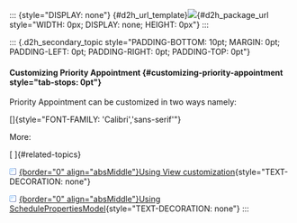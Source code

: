 ::: {style="DISPLAY: none"}
[](ms-xhelp:///?Id=d2h_url_template){#d2h_url_template}![](!package_url!){#d2h_package_url style="WIDTH: 0px; DISPLAY: none; HEIGHT: 0px"}
:::

::: {.d2h_secondary_topic style="PADDING-BOTTOM: 10pt; MARGIN: 0pt; PADDING-LEFT: 0pt; PADDING-RIGHT: 0pt; PADDING-TOP: 0pt"}
#### Customizing Priority Appointment {#customizing-priority-appointment style="tab-stops: 0pt"}

Priority Appointment can be customized in two ways namely:

[]{style="FONT-FAMILY: 'Calibri','sans-serif'"} 

More:

[ ]{#related-topics}

[![](button.gif){border="0" align="absMiddle"}Using View customization](ms-xhelp:///?Id=6e8f1bf9-92c7-4d33-982c-609e46d36380){style="TEXT-DECORATION: none"}

[![](button.gif){border="0" align="absMiddle"}Using SchedulePropertiesModel](ms-xhelp:///?Id=0cec85e8-4910-4938-9157-337d0077477e){style="TEXT-DECORATION: none"}
:::
